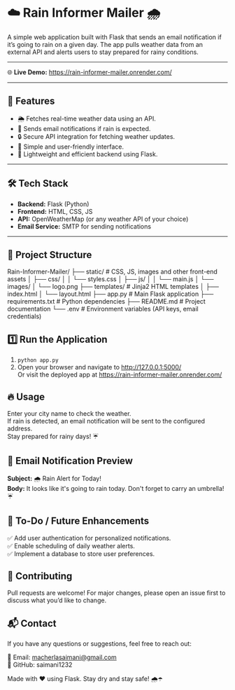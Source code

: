 # ☁️ Rain Informer Mailer 🌧️

A simple web application built with Flask that sends an email notification if it’s going to rain on a given day. The app pulls weather data from an external API and alerts users to stay prepared for rainy conditions.

---

🌐 **Live Demo:** https://rain-informer-mailer.onrender.com/

---

## 🚀 Features
- 🌦️ Fetches real-time weather data using an API.
- 📩 Sends email notifications if rain is expected.
- 🔒 Secure API integration for fetching weather updates.
- 🎨 Simple and user-friendly interface.
- 📡 Lightweight and efficient backend using Flask.

---

## 🛠️ Tech Stack
- **Backend:** Flask (Python)
- **Frontend:** HTML, CSS, JS
- **API:** OpenWeatherMap (or any weather API of your choice)
- **Email Service:** SMTP for sending notifications

---

## 📂 Project Structure

Rain-Informer-Mailer/ ├── static/ # CSS, JS, images and other front-end assets │ ├── css/ │ │ └── styles.css │ ├── js/ │ │ └── main.js │ └── images/ │ └── logo.png ├── templates/ # Jinja2 HTML templates │ ├── index.html │ └── layout.html ├── app.py # Main Flask application ├── requirements.txt # Python dependencies ├── README.md # Project documentation └── .env # Environment variables (API keys, email credentials)

## 1️⃣ Run the Application
1. `python app.py`  
2. Open your browser and navigate to http://127.0.0.1:5000/  
   Or visit the deployed app at https://rain-informer-mailer.onrender.com/

## 🔥 Usage
Enter your city name to check the weather.  
If rain is detected, an email notification will be sent to the configured address.  
Stay prepared for rainy days! ☔

## 📧 Email Notification Preview
**Subject:** 🌧️ Rain Alert for Today!  
**Body:** It looks like it's going to rain today. Don't forget to carry an umbrella! ☔

## 🎯 To-Do / Future Enhancements
✅ Add user authentication for personalized notifications.  
✅ Enable scheduling of daily weather alerts.  
✅ Implement a database to store user preferences.

## 🤝 Contributing
Pull requests are welcome! For major changes, please open an issue first to discuss what you’d like to change.

## 📬 Contact
If you have any questions or suggestions, feel free to reach out:

📧 Email: macherlasaimani@gmail.com  
🐙 GitHub: saimani1232

Made with ❤️ using Flask. Stay dry and stay safe! 🌧️☂️
